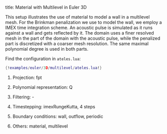 title: Material with Multilevel in Euler 3D

This setup illustrates the use of material to model a wall in a multilevel
mesh.
For the Brinkman penalization we use to model the wall, we employ a IMEX
time integration scheme.
An acoustic pulse is simulated as it runs against a wall and gets reflected
by it. The domain uses a finer resolved mesh in the part of the domain with
the acoustic pulse, while the penalized part is discretized with a coarser
mesh resolution.
The same maximal polynomial degree is used in both parts.

Find the configuration in `ateles.lua`:

```lua
{!examples/euler/3D/multilevel/ateles.lua!}
```

1. Projection: fpt

2. Polynomial representation: Q

3. Filtering: -

4. Timestepping: imexRungeKutta, 4 steps

5. Boundary conditions: wall, outflow, periodic

6. Others: material, multilevel
